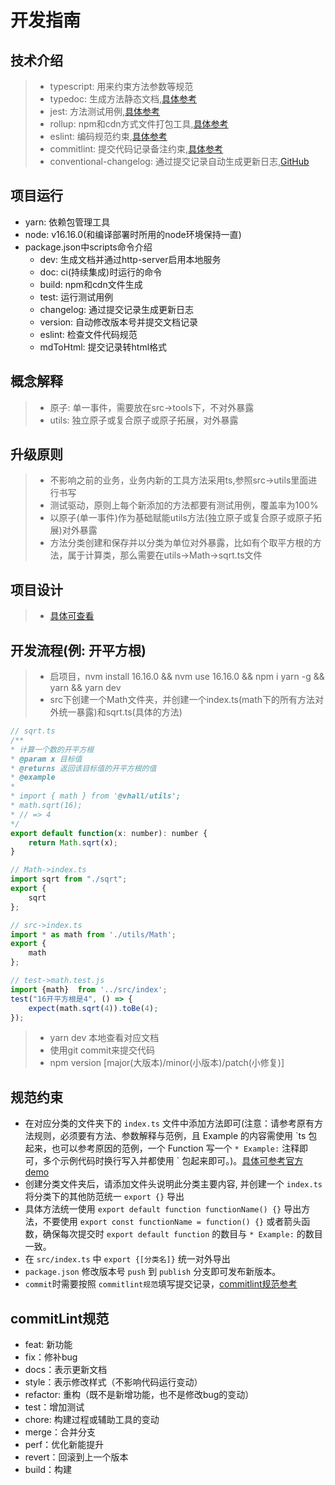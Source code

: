 # 开发指南

## 技术介绍
> * typescript: 用来约束方法参数等规范
> * typedoc: 生成方法静态文档,[具体参考](https://typedoc.org/guides/overview/)
> * jest: 方法测试用例,[具体参考](https://jestjs.io/docs/getting-started)
> * rollup: npm和cdn方式文件打包工具,[具体参考](https://rollupjs.org/guide/en/#overview)
> * eslint: 编码规范约束,[具体参考](http://eslint.cn/)
> * commitlint: 提交代码记录备注约束,[具体参考](https://commitlint.js.org/)
> * conventional-changelog: 通过提交记录自动生成更新日志,[GitHub](https://github.com/conventional-changelog/conventional-changelog)

## 项目运行
- yarn: 依赖包管理工具
- node: v16.16.0(和编译部署时所用的node环境保持一直)
- package.json中scripts命令介绍
  - dev: 生成文档并通过http-server启用本地服务
  - doc: ci(持续集成)时运行的命令
  - build: npm和cdn文件生成
  - test: 运行测试用例
  - changelog: 通过提交记录生成更新日志
  - version: 自动修改版本号并提交文档记录
  - eslint: 检查文件代码规范
  - mdToHtml: 提交记录转html格式

## 概念解释
> * 原子: 单一事件，需要放在src->tools下，不对外暴露
> * utils: 独立原子或复合原子或原子拓展，对外暴露

## 升级原则
> * 不影响之前的业务，业务内新的工具方法采用ts,参照src->utils里面进行书写
> * 测试驱动，原则上每个新添加的方法都要有测试用例，覆盖率为100%
> * 以原子(单一事件)作为基础赋能utils方法(独立原子或复合原子或原子拓展)对外暴露
> * 方法分类创建和保存并以分类为单位对外暴露，比如有个取平方根的方法，属于计算类，那么需要在utils->Math->sqrt.ts文件

## 项目设计
> * [具体可查看](http://wiki.vhallops.com/pages/viewpage.action?pageId=310542846)


## 开发流程(例: 开平方根)
> * 启项目，nvm install 16.16.0 && nvm use 16.16.0 && npm i yarn -g && yarn && yarn dev
> * src下创建一个Math文件夹，并创建一个index.ts(math下的所有方法对外统一暴露)和sqrt.ts(具体的方法)
```javascript
// sqrt.ts
/**
* 计算一个数的开平方根
* @param x 目标值
* @returns 返回该目标值的开平方根的值
* @example
*
* import { math } from '@vhall/utils';
* math.sqrt(16);
* // => 4
*/
export default function(x: number): number {
    return Math.sqrt(x);
}
```
```javascript
// Math->index.ts
import sqrt from "./sqrt";
export {
	sqrt
};
```
```javascript
// src->index.ts
import * as math from './utils/Math';
export {
    math
};
```
```javascript
// test->math.test.js
import {math}  from '../src/index';
test("16开平方根是4", () => {
    expect(math.sqrt(4)).toBe(4);
});
```
> * yarn dev 本地查看对应文档
> * 使用git commit来提交代码
> * npm version [major(大版本)/minor(小版本)/patch(小修复)]

## 规范约束
* 在对应分类的文件夹下的 `index.ts` 文件中添加方法即可(注意：请参考原有方法规则，必须要有方法、参数解释与范例，且 Example 的内容需使用 \`ts 包起来，也可以参考原因的范例，一个 Function 写一个 `* Example:` 注释即可，多个示例代码时换行写入并都使用 \` 包起来即可。)。[具体可参考官方demo](https://typedoc.org/tags/example/)
* 创建分类文件夹后，请添加文件头说明此分类主要内容, 并创建一个 `index.ts` 将分类下的其他防范统一 `export {}` 导出
* 具体方法统一使用 `export default function functionName() {}` 导出方法，不要使用 `export const functionName = function() {}` 或者箭头函数，确保每次提交时 `export default function` 的数目与 `* Example:` 的数目一致。
* 在 `src/index.ts` 中 `export {[分类名]}` 统一对外导出
* `package.json` 修改版本号 `push` 到 `publish` 分支即可发布新版本。
* `commit`时需要按照 `commitlint规范`填写提交记录，[commitlint规范参考](https://github.com/conventional-changelog/commitlint/#what-is-commitlint)

## commitLint规范
* feat: 新功能
* fix：修补bug
* docs：表示更新文档
* style：表示修改样式（不影响代码运行变动）
* refactor: 重构（既不是新增功能，也不是修改bug的变动）
* test：增加测试
* chore: 构建过程或辅助工具的变动
* merge：合并分支
* perf：优化新能提升
* revert：回滚到上一个版本
* build：构建
